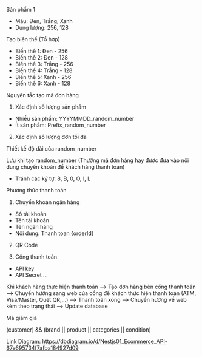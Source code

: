 Sản phẩm 1

- Màu: Đen, Trắng, Xanh
- Dung lượng: 256, 128

Tạo biến thể (Tổ hợp)

- Biến thể 1: Đen - 256
- Biến thể 2: Đen - 128
- Biến thể 3: Trắng - 256
- Biến thể 4: Trắng - 128
- Biến thể 5: Xanh - 256
- Biến thể 6: Xanh - 128

Nguyên tắc tạo mã đơn hàng

1. Xác định số lượng sản phẩm

- Nhiều sản phẩm: YYYYMMDD_random_number
- Ít sản phẩm: Prefix_random_number

2. Xác định số lượng đơn tối đa

Thiết kế độ dài của random_number

Lưu khi tạo random_number (Thường mã đơn hàng hay được đưa vào nội dung chuyển khoản để khách hàng thanh toán)

- Tránh các ký tự: 8, B, 0, O, I, L

Phương thức thanh toán

1. Chuyển khoản ngân hàng

- Số tài khoản
- Tên tài khoản
- Tên ngân hàng
- Nội dung: Thanh toan {orderId}

2. QR Code

3. Cổng thanh toán

- API key
- API Secret
  ...

Khi khách hàng thực hiện thanh toán --> Tạo đơn hàng bên cổng thanh toán --> Chuyển hướng sang web của cổng để khách thực hiện thanh toán (ATM, Visa/Master, Quét QR,...) --> Thanh toán xong --> Chuyển hướng về web kèm theo trạng thái --> Update database

Mã giảm giá

(customer) && (brand || product || categories || condition)

Link Diagram: https://dbdiagram.io/d/Nestjs01_Ecommerce_API-67e695734f7afba184927d09

